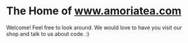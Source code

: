 # The Home of www.amoriatea.com

Welcome! Feel free to look around. We would love to have you visit our shop and talk to us about code. :)
